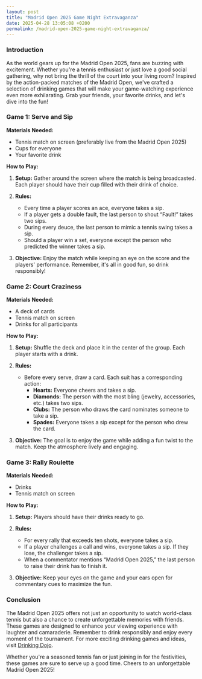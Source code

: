 ```yaml
---
layout: post
title: "Madrid Open 2025 Game Night Extravaganza"
date: 2025-04-28 13:05:08 +0200
permalink: /madrid-open-2025-game-night-extravaganza/
---
```



### Introduction

As the world gears up for the Madrid Open 2025, fans are buzzing with excitement. Whether you're a tennis enthusiast or just love a good social gathering, why not bring the thrill of the court into your living room? Inspired by the action-packed matches of the Madrid Open, we've crafted a selection of drinking games that will make your game-watching experience even more exhilarating. Grab your friends, your favorite drinks, and let's dive into the fun!

### Game 1: Serve and Sip

**Materials Needed:**

- Tennis match on screen (preferably live from the Madrid Open 2025)
- Cups for everyone
- Your favorite drink

**How to Play:**

1. **Setup:** Gather around the screen where the match is being broadcasted. Each player should have their cup filled with their drink of choice.
   
2. **Rules:**
   - Every time a player scores an ace, everyone takes a sip.
   - If a player gets a double fault, the last person to shout “Fault!” takes two sips.
   - During every deuce, the last person to mimic a tennis swing takes a sip.
   - Should a player win a set, everyone except the person who predicted the winner takes a sip.

3. **Objective:** Enjoy the match while keeping an eye on the score and the players' performance. Remember, it's all in good fun, so drink responsibly!

### Game 2: Court Craziness

**Materials Needed:**

- A deck of cards
- Tennis match on screen
- Drinks for all participants

**How to Play:**

1. **Setup:** Shuffle the deck and place it in the center of the group. Each player starts with a drink.

2. **Rules:**
   - Before every serve, draw a card. Each suit has a corresponding action:
     - **Hearts:** Everyone cheers and takes a sip.
     - **Diamonds:** The person with the most bling (jewelry, accessories, etc.) takes two sips.
     - **Clubs:** The person who draws the card nominates someone to take a sip.
     - **Spades:** Everyone takes a sip except for the person who drew the card.

3. **Objective:** The goal is to enjoy the game while adding a fun twist to the match. Keep the atmosphere lively and engaging.

### Game 3: Rally Roulette

**Materials Needed:**

- Drinks
- Tennis match on screen

**How to Play:**

1. **Setup:** Players should have their drinks ready to go.

2. **Rules:**
   - For every rally that exceeds ten shots, everyone takes a sip.
   - If a player challenges a call and wins, everyone takes a sip. If they lose, the challenger takes a sip.
   - When a commentator mentions “Madrid Open 2025,” the last person to raise their drink has to finish it.

3. **Objective:** Keep your eyes on the game and your ears open for commentary cues to maximize the fun.

### Conclusion

The Madrid Open 2025 offers not just an opportunity to watch world-class tennis but also a chance to create unforgettable memories with friends. These games are designed to enhance your viewing experience with laughter and camaraderie. Remember to drink responsibly and enjoy every moment of the tournament. For more exciting drinking games and ideas, visit [Drinking Dojo](https://drinkingdojo.com).

Whether you're a seasoned tennis fan or just joining in for the festivities, these games are sure to serve up a good time. Cheers to an unforgettable Madrid Open 2025!